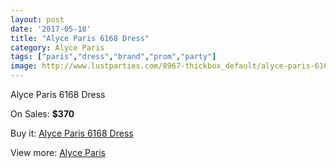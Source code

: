 ```yaml
---
layout: post
date: '2017-05-18'
title: "Alyce Paris 6168 Dress"
category: Alyce Paris
tags: ["paris","dress","brand","prom","party"]
image: http://www.lustparties.com/8967-thickbox_default/alyce-paris-6168-dress.jpg
---
```

Alyce Paris 6168 Dress

On Sales: **$370**
<a href="https://www.lustparties.com/en/alyce-paris/3110-alyce-paris-6168-dress.html"><amp-img layout="responsive" width="600" height="600" src="//www.lustparties.com/8967-thickbox_default/alyce-paris-6168-dress.jpg" alt="Alyce Paris 6168 Dress 0" /></a>
<a href="https://www.lustparties.com/en/alyce-paris/3110-alyce-paris-6168-dress.html"><amp-img layout="responsive" width="600" height="600" src="//www.lustparties.com/8968-thickbox_default/alyce-paris-6168-dress.jpg" alt="Alyce Paris 6168 Dress 1" /></a>

Buy it: [Alyce Paris 6168 Dress](https://www.lustparties.com/en/alyce-paris/3110-alyce-paris-6168-dress.html "Alyce Paris 6168 Dress")

View more: [Alyce Paris](https://www.lustparties.com/en/7-alyce-paris "Alyce Paris")